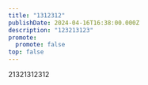 ```yaml
---
title: "1312312"
publishDate: 2024-04-16T16:38:00.000Z
description: "123213123"
promote:
  promote: false
top: false
---
```

21321312312
